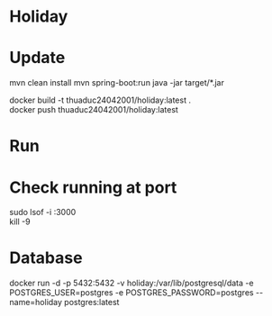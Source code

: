 # Holiday

# Update

mvn clean install
mvn spring-boot:run
java -jar target/*.jar

docker build -t thuaduc24042001/holiday:latest .  
docker push thuaduc24042001/holiday:latest

# Run

# Check running at port

sudo lsof -i :3000  
kill -9 <PID>

# Database

docker run -d -p 5432:5432 -v holiday:/var/lib/postgresql/data -e POSTGRES_USER=postgres -e POSTGRES_PASSWORD=postgres
--name=holiday postgres:latest  
